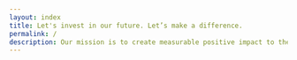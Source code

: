 ```yaml
---
layout: index
title: Let's invest in our future. Let’s make a difference.
permalink: /
description: Our mission is to create measurable positive impact to the environment and people through sustainable business. A better world – let’s make one.
---
```

